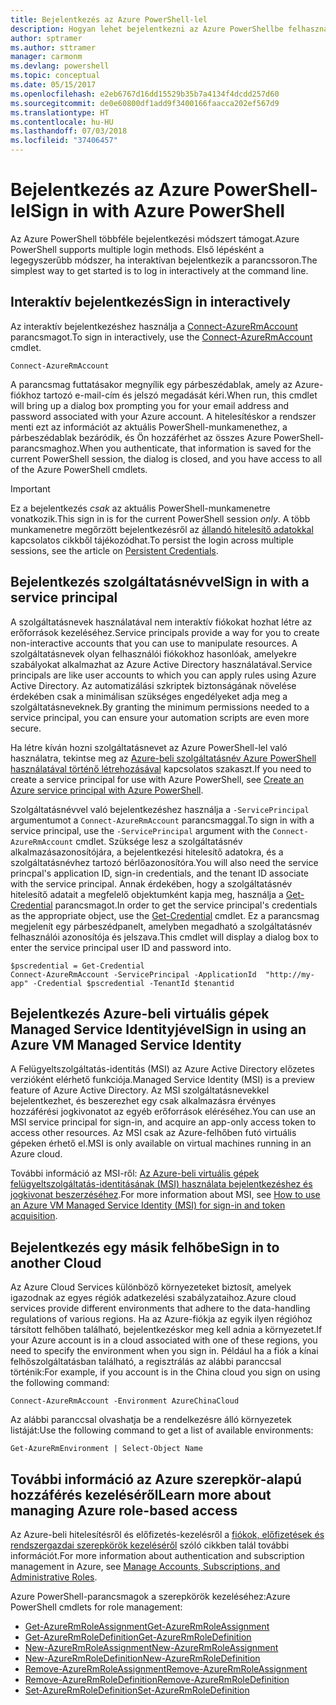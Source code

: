 ```yaml
---
title: Bejelentkezés az Azure PowerShell-lel
description: Hogyan lehet bejelentkezni az Azure PowerShellbe felhasználóként, szolgáltatásnévként vagy MSI-ként.
author: sptramer
ms.author: sttramer
manager: carmonm
ms.devlang: powershell
ms.topic: conceptual
ms.date: 05/15/2017
ms.openlocfilehash: e2eb6767d16dd15529b35b7a4134f4dcdd257d60
ms.sourcegitcommit: de0e60800df1add9f3400166faacca202ef567d9
ms.translationtype: HT
ms.contentlocale: hu-HU
ms.lasthandoff: 07/03/2018
ms.locfileid: "37406457"
---
```

# <a name="sign-in-with-azure-powershell"></a><span data-ttu-id="f3207-103">Bejelentkezés az Azure PowerShell-lel</span><span class="sxs-lookup"><span data-stu-id="f3207-103">Sign in with Azure PowerShell</span></span>

<span data-ttu-id="f3207-104">Az Azure PowerShell többféle bejelentkezési módszert támogat.</span><span class="sxs-lookup"><span data-stu-id="f3207-104">Azure PowerShell supports multiple login methods.</span></span> <span data-ttu-id="f3207-105">Első lépésként a legegyszerűbb módszer, ha interaktívan bejelentkezik a parancssoron.</span><span class="sxs-lookup"><span data-stu-id="f3207-105">The simplest way to get started is to log in interactively at the command line.</span></span>

## <a name="sign-in-interactively"></a><span data-ttu-id="f3207-106">Interaktív bejelentkezés</span><span class="sxs-lookup"><span data-stu-id="f3207-106">Sign in interactively</span></span>

<span data-ttu-id="f3207-107">Az interaktív bejelentkezéshez használja a [Connect-AzureRmAccount](/powershell/module/azurerm.profile/connect-azurermaccount) parancsmagot.</span><span class="sxs-lookup"><span data-stu-id="f3207-107">To sign in interactively, use the [Connect-AzureRmAccount](/powershell/module/azurerm.profile/connect-azurermaccount) cmdlet.</span></span>

```azurepowershell
Connect-AzureRmAccount
```

<span data-ttu-id="f3207-108">A parancsmag futtatásakor megnyílik egy párbeszédablak, amely az Azure-fiókhoz tartozó e-mail-cím és jelszó megadását kéri.</span><span class="sxs-lookup"><span data-stu-id="f3207-108">When run, this cmdlet will bring up a dialog box prompting you for your email address and password associated with your Azure account.</span></span> <span data-ttu-id="f3207-109">A hitelesítéskor a rendszer menti ezt az információt az aktuális PowerShell-munkamenethez, a párbeszédablak bezáródik, és Ön hozzáférhet az összes Azure PowerShell-parancsmaghoz.</span><span class="sxs-lookup"><span data-stu-id="f3207-109">When you authenticate, that information is saved for the current PowerShell session, the dialog is closed, and you have access to all of the Azure PowerShell cmdlets.</span></span>

> [!IMPORTANT]
> <span data-ttu-id="f3207-110">Ez a bejelentkezés _csak_ az aktuális PowerShell-munkamenetre vonatkozik.</span><span class="sxs-lookup"><span data-stu-id="f3207-110">This sign in is for the current PowerShell session _only_.</span></span> <span data-ttu-id="f3207-111">A több munkamenetre megőrzött bejelentkezésről az [állandó hitelesítő adatokkal](context-persistence.md) kapcsolatos cikkből tájékozódhat.</span><span class="sxs-lookup"><span data-stu-id="f3207-111">To persist the login across multiple sessions, see the article on [Persistent Credentials](context-persistence.md).</span></span>

## <a name="sign-in-with-a-service-principal"></a><span data-ttu-id="f3207-112">Bejelentkezés szolgáltatásnévvel</span><span class="sxs-lookup"><span data-stu-id="f3207-112">Sign in with a service principal</span></span>

<span data-ttu-id="f3207-113">A szolgáltatásnevek használatával nem interaktív fiókokat hozhat létre az erőforrások kezeléséhez.</span><span class="sxs-lookup"><span data-stu-id="f3207-113">Service principals provide a way for you to create non-interactive accounts that you can use to manipulate resources.</span></span> <span data-ttu-id="f3207-114">A szolgáltatásnevek olyan felhasználói fiókokhoz hasonlóak, amelyekre szabályokat alkalmazhat az Azure Active Directory használatával.</span><span class="sxs-lookup"><span data-stu-id="f3207-114">Service principals are like user accounts to which you can apply rules using Azure Active Directory.</span></span> <span data-ttu-id="f3207-115">Az automatizálási szkriptek biztonságának növelése érdekében csak a minimálisan szükséges engedélyeket adja meg a szolgáltatásneveknek.</span><span class="sxs-lookup"><span data-stu-id="f3207-115">By granting the minimum permissions needed to a service principal, you can ensure your automation scripts are even more secure.</span></span>

<span data-ttu-id="f3207-116">Ha létre kíván hozni szolgáltatásnevet az Azure PowerShell-lel való használatra, tekintse meg az [Azure-beli szolgáltatásnév Azure PowerShell használatával történő létrehozásával](create-azure-service-principal-azureps.md) kapcsolatos szakaszt.</span><span class="sxs-lookup"><span data-stu-id="f3207-116">If you need to create a service principal for use with Azure PowerShell, see [Create an Azure service principal with Azure PowerShell](create-azure-service-principal-azureps.md).</span></span>

<span data-ttu-id="f3207-117">Szolgáltatásnévvel való bejelentkezéshez használja a `-ServicePrincipal` argumentumot a `Connect-AzureRmAccount` parancsmaggal.</span><span class="sxs-lookup"><span data-stu-id="f3207-117">To sign in with a service principal, use the `-ServicePrincipal` argument with the `Connect-AzureRmAccount` cmdlet.</span></span> <span data-ttu-id="f3207-118">Szüksége lesz a szolgáltatásnév alkalmazásazonosítójára, a bejelentkezési hitelesítő adatokra, és a szolgáltatásnévhez tartozó bérlőazonosítóra.</span><span class="sxs-lookup"><span data-stu-id="f3207-118">You will also need the service princpal's application ID, sign-in credentials, and the tenant ID associate with the service principal.</span></span> <span data-ttu-id="f3207-119">Annak érdekében, hogy a szolgáltatásnév hitelesítő adatait a megfelelő objektumként kapja meg, használja a [Get-Credential](/powershell/module/microsoft.powershell.security/get-credential) parancsmagot.</span><span class="sxs-lookup"><span data-stu-id="f3207-119">In order to get the service principal's credentials as the appropriate object, use the [Get-Credential](/powershell/module/microsoft.powershell.security/get-credential) cmdlet.</span></span> <span data-ttu-id="f3207-120">Ez a parancsmag megjelenít egy párbeszédpanelt, amelyben megadható a szolgáltatásnév felhasználói azonosítója és jelszava.</span><span class="sxs-lookup"><span data-stu-id="f3207-120">This cmdlet will display a dialog box to enter the service principal user ID and password into.</span></span>

```azurepowershell-interactive
$pscredential = Get-Credential
Connect-AzureRmAccount -ServicePrincipal -ApplicationId  "http://my-app" -Credential $pscredential -TenantId $tenantid
```

## <a name="sign-in-using-an-azure-vm-managed-service-identity"></a><span data-ttu-id="f3207-121">Bejelentkezés Azure-beli virtuális gépek Managed Service Identityjével</span><span class="sxs-lookup"><span data-stu-id="f3207-121">Sign in using an Azure VM Managed Service Identity</span></span>

<span data-ttu-id="f3207-122">A Felügyeltszolgáltatás-identitás (MSI) az Azure Active Directory előzetes verzióként elérhető funkciója.</span><span class="sxs-lookup"><span data-stu-id="f3207-122">Managed Service Identity (MSI) is a preview feature of Azure Active Directory.</span></span> <span data-ttu-id="f3207-123">Az MSI szolgáltatásnevekkel bejelentkezhet, és beszerezhet egy csak alkalmazásra érvényes hozzáférési jogkivonatot az egyéb erőforrások eléréséhez.</span><span class="sxs-lookup"><span data-stu-id="f3207-123">You can use an MSI service principal for sign-in, and acquire an app-only access token to access other resources.</span></span> <span data-ttu-id="f3207-124">Az MSI csak az Azure-felhőben futó virtuális gépeken érhető el.</span><span class="sxs-lookup"><span data-stu-id="f3207-124">MSI is only available on virtual machines running in an Azure cloud.</span></span>

<span data-ttu-id="f3207-125">További információ az MSI-ről: [Az Azure-beli virtuális gépek felügyeltszolgáltatás-identitásának (MSI) használata bejelentkezéshez és jogkivonat beszerzéséhez](/azure/active-directory/msi-how-to-get-access-token-using-msi).</span><span class="sxs-lookup"><span data-stu-id="f3207-125">For more information about MSI, see [How to use an Azure VM Managed Service Identity (MSI) for sign-in and token acquisition](/azure/active-directory/msi-how-to-get-access-token-using-msi).</span></span>

## <a name="sign-in-to-another-cloud"></a><span data-ttu-id="f3207-126">Bejelentkezés egy másik felhőbe</span><span class="sxs-lookup"><span data-stu-id="f3207-126">Sign in to another Cloud</span></span>

<span data-ttu-id="f3207-127">Az Azure Cloud Services különböző környezeteket biztosít, amelyek igazodnak az egyes régiók adatkezelési szabályzataihoz.</span><span class="sxs-lookup"><span data-stu-id="f3207-127">Azure cloud services provide different environments that adhere to the data-handling regulations of various regions.</span></span> <span data-ttu-id="f3207-128">Ha az Azure-fiókja az egyik ilyen régióhoz társított felhőben található, bejelentkezéskor meg kell adnia a környezetet.</span><span class="sxs-lookup"><span data-stu-id="f3207-128">If your Azure account is in a cloud associated with one of these regions, you need to specify the environment when you sign in.</span></span> <span data-ttu-id="f3207-129">Például ha a fiók a kínai felhőszolgáltatásban található, a regisztrálás az alábbi paranccsal történik:</span><span class="sxs-lookup"><span data-stu-id="f3207-129">For example, if you account is in the China cloud you sign on using the following command:</span></span>

```azurepowershell-interactive
Connect-AzureRmAccount -Environment AzureChinaCloud
```

<span data-ttu-id="f3207-130">Az alábbi paranccsal olvashatja be a rendelkezésre álló környezetek listáját:</span><span class="sxs-lookup"><span data-stu-id="f3207-130">Use the following command to get a list of available environments:</span></span>

```azurepowershell-interactive
Get-AzureRmEnvironment | Select-Object Name
```

## <a name="learn-more-about-managing-azure-role-based-access"></a><span data-ttu-id="f3207-131">További információ az Azure szerepkör-alapú hozzáférés kezeléséről</span><span class="sxs-lookup"><span data-stu-id="f3207-131">Learn more about managing Azure role-based access</span></span>

<span data-ttu-id="f3207-132">Az Azure-beli hitelesítésről és előfizetés-kezelésről a [fiókok, előfizetések és rendszergazdai szerepkörök kezeléséről](/azure/active-directory/role-based-access-control-configure) szóló cikkben talál további információt.</span><span class="sxs-lookup"><span data-stu-id="f3207-132">For more information about authentication and subscription management in Azure, see [Manage Accounts, Subscriptions, and Administrative Roles](/azure/active-directory/role-based-access-control-configure).</span></span>

<span data-ttu-id="f3207-133">Azure PowerShell-parancsmagok a szerepkörök kezeléséhez:</span><span class="sxs-lookup"><span data-stu-id="f3207-133">Azure PowerShell cmdlets for role management:</span></span>

* [<span data-ttu-id="f3207-134">Get-AzureRmRoleAssignment</span><span class="sxs-lookup"><span data-stu-id="f3207-134">Get-AzureRmRoleAssignment</span></span>](/powershell/module/AzureRM.Resources/Get-AzureRmRoleAssignment)
* [<span data-ttu-id="f3207-135">Get-AzureRmRoleDefinition</span><span class="sxs-lookup"><span data-stu-id="f3207-135">Get-AzureRmRoleDefinition</span></span>](/powershell/module/AzureRM.Resources/Get-AzureRmRoleDefinition)
* [<span data-ttu-id="f3207-136">New-AzureRmRoleAssignment</span><span class="sxs-lookup"><span data-stu-id="f3207-136">New-AzureRmRoleAssignment</span></span>](/powershell/module/AzureRM.Resources/New-AzureRmRoleAssignment)
* [<span data-ttu-id="f3207-137">New-AzureRmRoleDefinition</span><span class="sxs-lookup"><span data-stu-id="f3207-137">New-AzureRmRoleDefinition</span></span>](/powershell/module/AzureRM.Resources/New-AzureRmRoleDefinition)
* [<span data-ttu-id="f3207-138">Remove-AzureRmRoleAssignment</span><span class="sxs-lookup"><span data-stu-id="f3207-138">Remove-AzureRmRoleAssignment</span></span>](/powershell/module/AzureRM.Resources/Remove-AzureRmRoleAssignment)
* [<span data-ttu-id="f3207-139">Remove-AzureRmRoleDefinition</span><span class="sxs-lookup"><span data-stu-id="f3207-139">Remove-AzureRmRoleDefinition</span></span>](/powershell/module/AzureRM.Resources/Remove-AzureRmRoleDefinition)
* [<span data-ttu-id="f3207-140">Set-AzureRmRoleDefinition</span><span class="sxs-lookup"><span data-stu-id="f3207-140">Set-AzureRmRoleDefinition</span></span>](/powershell/moduel/AzureRM.Resources/Set-AzureRmRoleDefinition)
